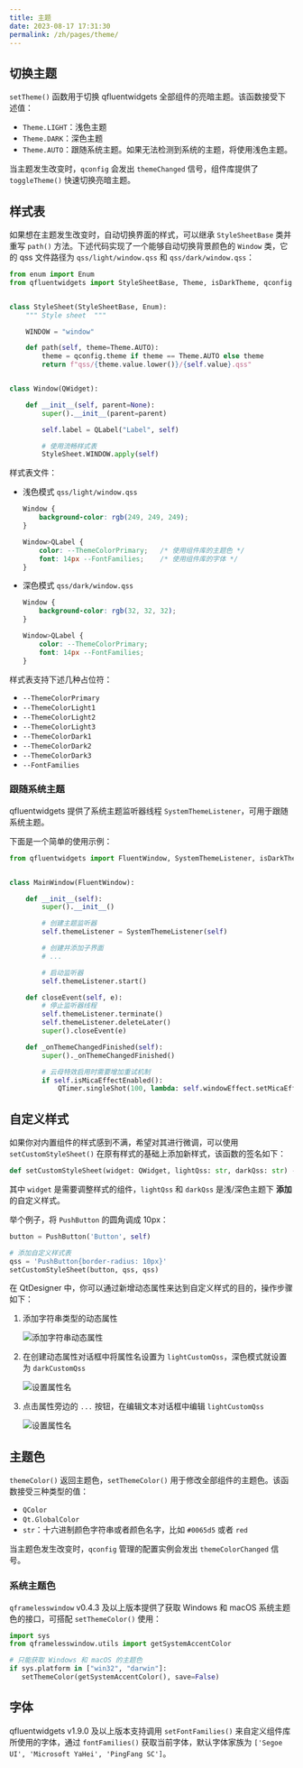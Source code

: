 ```yaml
---
title: 主题
date: 2023-08-17 17:31:30
permalink: /zh/pages/theme/
---
```


## 切换主题


`setTheme()` 函数用于切换 qfluentwidgets 全部组件的亮暗主题。该函数接受下述值：

- `Theme.LIGHT`：浅色主题
- `Theme.DARK`：深色主题
- `Theme.AUTO`：跟随系统主题。如果无法检测到系统的主题，将使用浅色主题。

当主题发生改变时，`qconfig` 会发出 `themeChanged` 信号，组件库提供了 `toggleTheme()` 快速切换亮暗主题。

## 样式表

如果想在主题发生改变时，自动切换界面的样式，可以继承 `StyleSheetBase` 类并重写 `path()` 方法。下述代码实现了一个能够自动切换背景颜色的 `Window` 类，它的 qss 文件路径为 `qss/light/window.qss` 和 `qss/dark/window.qss`：

```python
from enum import Enum
from qfluentwidgets import StyleSheetBase, Theme, isDarkTheme, qconfig


class StyleSheet(StyleSheetBase, Enum):
    """ Style sheet  """

    WINDOW = "window"

    def path(self, theme=Theme.AUTO):
        theme = qconfig.theme if theme == Theme.AUTO else theme
        return f"qss/{theme.value.lower()}/{self.value}.qss"


class Window(QWidget):

    def __init__(self, parent=None):
        super().__init__(parent=parent)

        self.label = QLabel("Label", self)

        # 使用流畅样式表
        StyleSheet.WINDOW.apply(self)
```

样式表文件：

* 浅色模式 `qss/light/window.qss`

    ```css
    Window {
        background-color: rgb(249, 249, 249);
    }

    Window>QLabel {
        color: --ThemeColorPrimary;   /* 使用组件库的主题色 */
        font: 14px --FontFamilies;    /* 使用组件库的字体 */
    }
    ```

* 深色模式 `qss/dark/window.qss`

    ```css
    Window {
        background-color: rgb(32, 32, 32);
    }

    Window>QLabel {
        color: --ThemeColorPrimary;
        font: 14px --FontFamilies;
    }
    ```

样式表支持下述几种占位符：

* `--ThemeColorPrimary`
* `--ThemeColorLight1`
* `--ThemeColorLight2`
* `--ThemeColorLight3`
* `--ThemeColorDark1`
* `--ThemeColorDark2`
* `--ThemeColorDark3`
* `--FontFamilies`


### 跟随系统主题

qfluentwidgets 提供了系统主题监听器线程 `SystemThemeListener`，可用于跟随系统主题。

下面是一个简单的使用示例：

```python
from qfluentwidgets import FluentWindow, SystemThemeListener, isDarkTheme


class MainWindow(FluentWindow):

    def __init__(self):
        super().__init__()

        # 创建主题监听器
        self.themeListener = SystemThemeListener(self)

        # 创建并添加子界面
        # ...

        # 启动监听器
        self.themeListener.start()

    def closeEvent(self, e):
        # 停止监听器线程
        self.themeListener.terminate()
        self.themeListener.deleteLater()
        super().closeEvent(e)

    def _onThemeChangedFinished(self):
        super()._onThemeChangedFinished()

        # 云母特效启用时需要增加重试机制
        if self.isMicaEffectEnabled():
            QTimer.singleShot(100, lambda: self.windowEffect.setMicaEffect(self.winId(), isDarkTheme()))

```

## 自定义样式
如果你对内置组件的样式感到不满，希望对其进行微调，可以使用 `setCustomStyleSheet()` 在原有样式的基础上添加新样式，该函数的签名如下：
```python
def setCustomStyleSheet(widget: QWidget, lightQss: str, darkQss: str) -> None
```


其中 `widget` 是需要调整样式的组件，`lightQss` 和 `darkQss` 是浅/深色主题下 **添加** 的自定义样式。

举个例子，将 `PushButton` 的圆角调成 10px：


```python
button = PushButton('Button', self)

# 添加自定义样式表
qss = 'PushButton{border-radius: 10px}'
setCustomStyleSheet(button, qss, qss)
```


在 QtDesigner 中，你可以通过新增动态属性来达到自定义样式的目的，操作步骤如下：

1. 添加字符串类型的动态属性

   ![添加字符串动态属性](/img/designer/Add_Dynamic_Property.png)

2. 在创建动态属性对话框中将属性名设置为 `lightCustomQss`，深色模式就设置为 `darkCustomQss`

   ![设置属性名](/img/designer/Add_Light_Qss_Dialog.png)

3. 点击属性旁边的 `...` 按钮，在编辑文本对话框中编辑 `lightCustomQss`

   ![设置属性名](/img/designer/Edit_Light_Qss_Dialog.png)


## 主题色

`themeColor()` 返回主题色，`setThemeColor()` 用于修改全部组件的主题色。该函数接受三种类型的值：

- `QColor`
- `Qt.GlobalColor`
- `str`：十六进制颜色字符串或者颜色名字，比如 `#0065d5` 或者 `red`

当主题色发生改变时，`qconfig` 管理的配置实例会发出 `themeColorChanged` 信号。

### 系统主题色
`qframelesswindow` v0.4.3 及以上版本提供了获取 Windows 和 macOS 系统主题色的接口，可搭配 `setThemeColor()` 使用：
```python
import sys
from qframelesswindow.utils import getSystemAccentColor

# 只能获取 Windows 和 macOS 的主题色
if sys.platform in ["win32", "darwin"]:
   setThemeColor(getSystemAccentColor(), save=False)
```

## 字体

qfluentwidgets v1.9.0 及以上版本支持调用 `setFontFamilies()` 来自定义组件库所使用的字体，通过 `fontFamilies()` 获取当前字体，默认字体家族为 `['Segoe UI', 'Microsoft YaHei', 'PingFang SC']`。